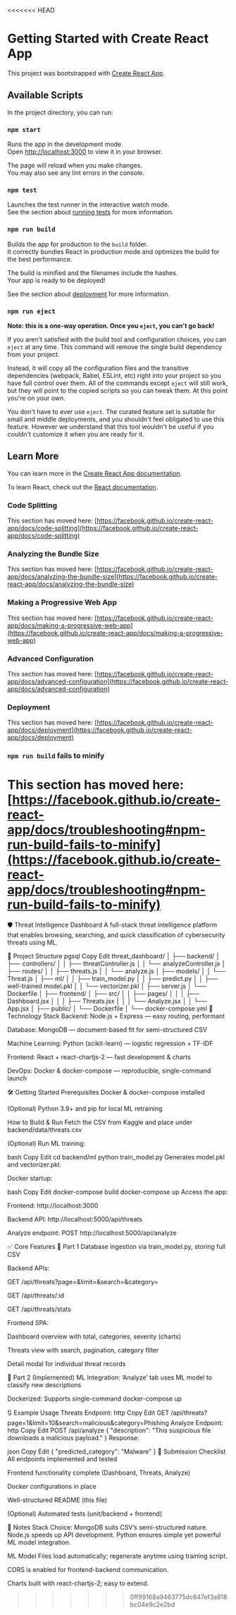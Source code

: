 <<<<<<< HEAD
# Getting Started with Create React App

This project was bootstrapped with [Create React App](https://github.com/facebook/create-react-app).

## Available Scripts

In the project directory, you can run:

### `npm start`

Runs the app in the development mode.\
Open [http://localhost:3000](http://localhost:3000) to view it in your browser.

The page will reload when you make changes.\
You may also see any lint errors in the console.

### `npm test`

Launches the test runner in the interactive watch mode.\
See the section about [running tests](https://facebook.github.io/create-react-app/docs/running-tests) for more information.

### `npm run build`

Builds the app for production to the `build` folder.\
It correctly bundles React in production mode and optimizes the build for the best performance.

The build is minified and the filenames include the hashes.\
Your app is ready to be deployed!

See the section about [deployment](https://facebook.github.io/create-react-app/docs/deployment) for more information.

### `npm run eject`

**Note: this is a one-way operation. Once you `eject`, you can't go back!**

If you aren't satisfied with the build tool and configuration choices, you can `eject` at any time. This command will remove the single build dependency from your project.

Instead, it will copy all the configuration files and the transitive dependencies (webpack, Babel, ESLint, etc) right into your project so you have full control over them. All of the commands except `eject` will still work, but they will point to the copied scripts so you can tweak them. At this point you're on your own.

You don't have to ever use `eject`. The curated feature set is suitable for small and middle deployments, and you shouldn't feel obligated to use this feature. However we understand that this tool wouldn't be useful if you couldn't customize it when you are ready for it.

## Learn More

You can learn more in the [Create React App documentation](https://facebook.github.io/create-react-app/docs/getting-started).

To learn React, check out the [React documentation](https://reactjs.org/).

### Code Splitting

This section has moved here: [https://facebook.github.io/create-react-app/docs/code-splitting](https://facebook.github.io/create-react-app/docs/code-splitting)

### Analyzing the Bundle Size

This section has moved here: [https://facebook.github.io/create-react-app/docs/analyzing-the-bundle-size](https://facebook.github.io/create-react-app/docs/analyzing-the-bundle-size)

### Making a Progressive Web App

This section has moved here: [https://facebook.github.io/create-react-app/docs/making-a-progressive-web-app](https://facebook.github.io/create-react-app/docs/making-a-progressive-web-app)

### Advanced Configuration

This section has moved here: [https://facebook.github.io/create-react-app/docs/advanced-configuration](https://facebook.github.io/create-react-app/docs/advanced-configuration)

### Deployment

This section has moved here: [https://facebook.github.io/create-react-app/docs/deployment](https://facebook.github.io/create-react-app/docs/deployment)

### `npm run build` fails to minify

This section has moved here: [https://facebook.github.io/create-react-app/docs/troubleshooting#npm-run-build-fails-to-minify](https://facebook.github.io/create-react-app/docs/troubleshooting#npm-run-build-fails-to-minify)
=======
🛡️ Threat Intelligence Dashboard
A full-stack threat intelligence platform that enables browsing, searching, and quick classification of cybersecurity threats using ML.

📁 Project Structure
pgsql
Copy
Edit
threat_dashboard/
│
├── backend/
│   ├── controllers/
│   │   ├── threatController.js
│   │   └── analyzeController.js
│   ├── routes/
│   │   ├── threats.js
│   │   └── analyze.js
│   ├── models/
│   │   └── Threat.js
│   ├── ml/
│   │   ├── train_model.py
│   │   ├── predict.py
│   │   ├── well-trained model.pkl
│   │   └── vectorizer.pkl
│   ├── server.js
│   └── Dockerfile
│
├── frontend/
│   ├── src/
│   │   ├── pages/
│   │   │   ├── Dashboard.jsx
│   │   │   ├── Threats.jsx
│   │   │   └── Analyze.jsx
│   │   └── App.jsx
│   ├── public/
│   └── Dockerfile
│
└── docker-compose.yml
🧩 Technology Stack
Backend: Node.js + Express — easy routing, performant

Database: MongoDB — document-based fit for semi-structured CSV

Machine Learning: Python (scikit-learn) — logistic regression + TF-IDF

Frontend: React + react-chartjs-2 — fast development & charts

DevOps: Docker & docker-compose — reproducible, single-command launch

🛠️ Getting Started
Prerequisites
Docker & docker-compose installed

(Optional) Python 3.9+ and pip for local ML retraining

How to Build & Run
Fetch the CSV from Kaggle and place under backend/data/threats.csv

(Optional) Run ML training:

bash
Copy
Edit
cd backend/ml
python train_model.py
Generates model.pkl and vectorizer.pkl.

Docker startup:

bash
Copy
Edit
docker-compose build
docker-compose up
Access the app:

Frontend: http://localhost:3000

Backend API: http://localhost:5000/api/threats

Analyze endpoint: POST http://localhost:5000/api/analyze

✅ Core Features
🎯 Part 1
Database ingestion via train_model.py, storing full CSV

Backend APIs:

GET /api/threats?page=&limit=&search=&category=

GET /api/threats/:id

GET /api/threats/stats

Frontend SPA:

Dashboard overview with total, categories, severity (charts)

Threats view with search, pagination, category filter

Detail modal for individual threat records

🚀 Part 2 (Implemented)
ML Integration: ‘Analyze’ tab uses ML model to classify new descriptions

Dockerized: Supports single-command docker-compose up

🔃 Example Usage
Threats Endpoint:
http
Copy
Edit
GET /api/threats?page=1&limit=10&search=malicious&category=Phishing
Analyze Endpoint:
http
Copy
Edit
POST /api/analyze
{
  "description": "This suspicious file downloads a malicious payload."
}
Response:

json
Copy
Edit
{ "predicted_category": "Malware" }
📄 Submission Checklist
 All endpoints implemented and tested

 Frontend functionality complete (Dashboard, Threats, Analyze)

 Docker configurations in place

 Well-structured README (this file)

 (Optional) Automated tests (unit/backend + frontend)

📌 Notes
Stack Choice: MongoDB suits CSV’s semi-structured nature. Node.js speeds up API development. Python ensures simple yet powerful ML model integration.

ML Model Files load automatically; regenerate anytime using training script.

CORS is enabled for frontend-backend communication.

Charts built with react-chartjs-2; easy to extend.
>>>>>>> 0ff99168a9463775dc647ef3a818bc04e9c2e2bd
